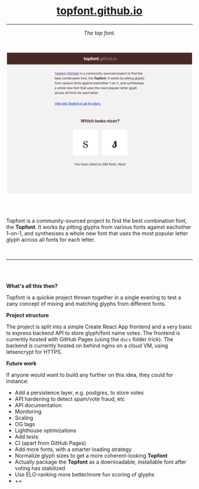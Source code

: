 <h1 align=center><a href="https://topfont.github.io">topfont.github.io</a></h1>
<hr>

<p align=center><i>The top font.</i></p>

<br>

<pre align=center>
<img width=500 src="https://github.com/topfont/topfont.github.io/raw/main/frontend/screenshot.png">
</pre>

<br>
<br>

<p align=center><p width=200>
  Topfont  is a community-sourced project to find the best combination font, the <b>Topfont</b>. It works by pitting glyphs from various fonts against eachother 1-on-1, and synthesises a whole new font that uses the most popular letter glyph across all fonts for each letter.

</p></p>

<br>
<hr>
<br>
<br>

**What's all this then?**

Topfont is a quickie project thrown together in a single evening to test a zany concept of mixing and matching glyphs from different fonts.

**Project structure**

The project is split into a simple Create React App frontend and a very basic ts express backend API to store glyph/font name votes.
The frontend is currently hosted with GitHub Pages (using the `docs` folder trick).
The backend is currently hosted on behind nginx on a cloud VM, using letsencrypt for HTTPS.

**Future work**

If anyone would want to build any further on this idea, they could for instance:

- Add a persistence layer, e.g. postgres, to store votes
- API hardening to detect spam/vote fraud, etc
- API documentation
- Monitoring
- Scaling 
- OG tags
- Lighthouse optimizations
- Add tests
- CI (apart from GitHub Pages)
- Add more fonts, with a smarter loading strategy
- Normalize glyph sizes to get a more coherent-looking <b>Topfont</b>
- Actually package the <b>Topfont</b> as a downloadable, installable font after voting has stabilized
- Use ELO-ranking more better/more fun scoring of glyphs
- ++

